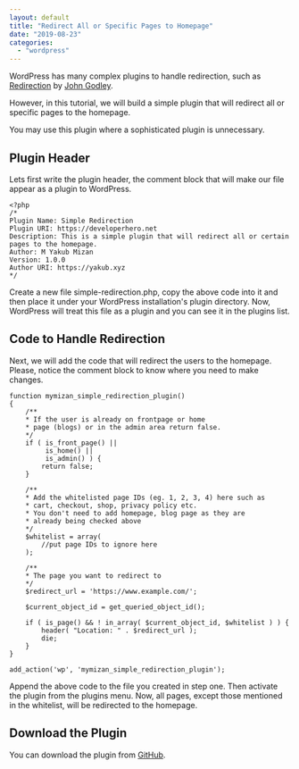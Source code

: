 ```yaml
---
layout: default
title: "Redirect All or Specific Pages to Homepage"
date: "2019-08-23"
categories: 
  - "wordpress"
---
```


WordPress has many complex plugins to handle redirection, such as [Redirection](https://wordpress.org/plugins/redirection/) by [John Godley](https://johngodley.com/).

However, in this tutorial, we will build a simple plugin that will redirect all or specific pages to the homepage.

You may use this plugin where a sophisticated plugin is unnecessary.

## Plugin Header

Lets first write the plugin header, the comment block that will make our file appear as a plugin to WordPress.

```
<?php
/*
Plugin Name: Simple Redirection
Plugin URI: https://developerhero.net
Description: This is a simple plugin that will redirect all or certain pages to the homepage. 
Author: M Yakub Mizan
Version: 1.0.0
Author URI: https://yakub.xyz
*/
```

Create a new file simple-redirection.php, copy the above code into it and then place it under your WordPress installation's plugin directory. Now, WordPress will treat this file as a plugin and you can see it in the plugins list.

## Code to Handle Redirection

Next, we will add the code that will redirect the users to the homepage. Please, notice the comment block to know where you need to make changes.

```
function mymizan_simple_redirection_plugin()
{
	/**
	* If the user is already on frontpage or home 
	* page (blogs) or in the admin area return false.
	*/
	if ( is_front_page() ||
 	     is_home() ||
 	     is_admin() ) {
		return false;
	}

	/**
	* Add the whitelisted page IDs (eg. 1, 2, 3, 4) here such as 
	* cart, checkout, shop, privacy policy etc. 
	* You don't need to add homepage, blog page as they are 
	* already being checked above
	*/
	$whitelist = array(
		//put page IDs to ignore here
	);

	/**
	* The page you want to redirect to
	*/
	$redirect_url = 'https://www.example.com/';

	$current_object_id = get_queried_object_id();

	if ( is_page() && ! in_array( $current_object_id, $whitelist ) ) {
		header( "Location: " . $redirect_url );
		die;
	}
}

add_action('wp', 'mymizan_simple_redirection_plugin');
```

Append the above code to the file you created in step one. Then activate the plugin from the plugins menu. Now, all pages, except those mentioned in the whitelist, will be redirected to the homepage.

## Download the Plugin

You can download the plugin from [GitHub](https://github.com/mymizan/simple-redirectioon-plugin).
